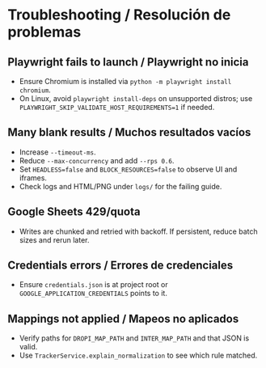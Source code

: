 # Troubleshooting / Resolución de problemas

## Playwright fails to launch / Playwright no inicia
- Ensure Chromium is installed via `python -m playwright install chromium`.
- On Linux, avoid `playwright install-deps` on unsupported distros; use `PLAYWRIGHT_SKIP_VALIDATE_HOST_REQUIREMENTS=1` if needed.

## Many blank results / Muchos resultados vacíos
- Increase `--timeout-ms`.
- Reduce `--max-concurrency` and add `--rps 0.6`.
- Set `HEADLESS=false` and `BLOCK_RESOURCES=false` to observe UI and iframes.
- Check logs and HTML/PNG under `logs/` for the failing guide.

## Google Sheets 429/quota
- Writes are chunked and retried with backoff. If persistent, reduce batch sizes and rerun later.

## Credentials errors / Errores de credenciales
- Ensure `credentials.json` is at project root or `GOOGLE_APPLICATION_CREDENTIALS` points to it.

## Mappings not applied / Mapeos no aplicados
- Verify paths for `DROPI_MAP_PATH` and `INTER_MAP_PATH` and that JSON is valid.
- Use `TrackerService.explain_normalization` to see which rule matched.
